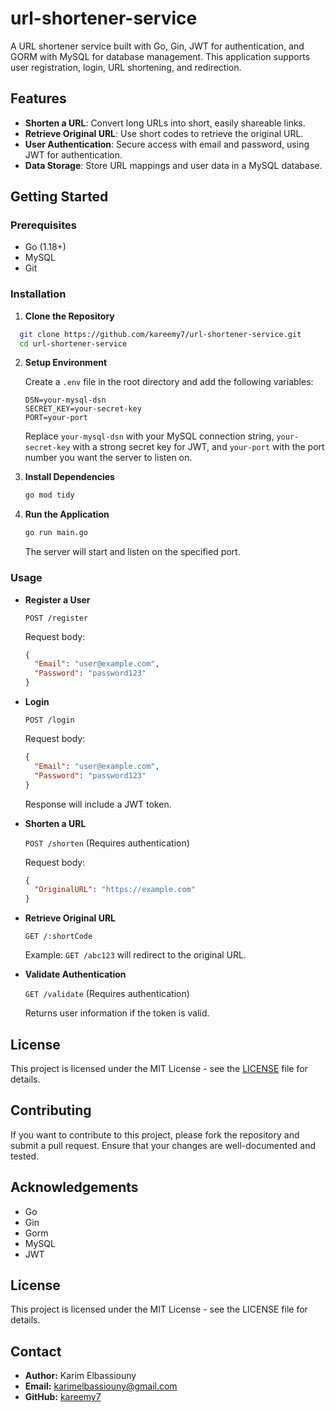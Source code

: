 # url-shortener-service
 A URL shortener service built with Go, Gin, JWT for authentication, and GORM with MySQL for database management. This application supports user registration, login, URL shortening, and redirection.

## Features

- **Shorten a URL**: Convert long URLs into short, easily shareable links.
- **Retrieve Original URL**: Use short codes to retrieve the original URL.
- **User Authentication**: Secure access with email and password, using JWT for authentication.
- **Data Storage**: Store URL mappings and user data in a MySQL database.

## Getting Started

### Prerequisites

- Go (1.18+)
- MySQL
- Git

### Installation

1. **Clone the Repository**

 ```bash
   git clone https://github.com/kareemy7/url-shortener-service.git
   cd url-shortener-service
 ```

2. **Setup Environment**

   Create a `.env` file in the root directory and add the following variables:

   ```plaintext
   DSN=your-mysql-dsn
   SECRET_KEY=your-secret-key
   PORT=your-port
   ```

   Replace `your-mysql-dsn` with your MySQL connection string, `your-secret-key` with a strong secret key for JWT, and `your-port` with the port number you want the server to listen on.

3. **Install Dependencies**

   ```bash
   go mod tidy
   ```

4. **Run the Application**

   ```bash
   go run main.go
   ```

   The server will start and listen on the specified port.

### Usage

- **Register a User**
  
  `POST /register`
  
  Request body:
  ```json
  {
    "Email": "user@example.com",
    "Password": "password123"
  }
  ```

- **Login**

  `POST /login`
  
  Request body:
  ```json
  {
    "Email": "user@example.com",
    "Password": "password123"
  }
  ```

  Response will include a JWT token.

- **Shorten a URL**

  `POST /shorten` (Requires authentication)
  
  Request body:
  ```json
  {
    "OriginalURL": "https://example.com"
  }
  ```

- **Retrieve Original URL**

  `GET /:shortCode`
  
  Example: `GET /abc123` will redirect to the original URL.

- **Validate Authentication**

  `GET /validate` (Requires authentication)
  
  Returns user information if the token is valid.

## License

This project is licensed under the MIT License - see the [LICENSE](LICENSE) file for details.

## Contributing

If you want to contribute to this project, please fork the repository and submit a pull request. Ensure that your changes are well-documented and tested.

## Acknowledgements

- Go
- Gin
- Gorm
- MySQL
- JWT
    

## License

This project is licensed under the MIT License - see the LICENSE file for details.

## Contact

- **Author:** Karim Elbassiouny
- **Email:** karimelbassiouny@gmail.com
- **GitHub:** [kareemy7](https://github.com/kareemy7)